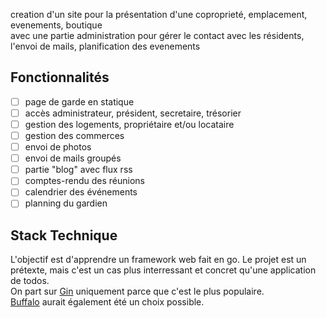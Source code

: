 creation d'un site pour la présentation d'une coproprieté, emplacement, evenements, boutique  
avec une partie administration pour gérer le contact avec les résidents, l'envoi de mails, planification des evenements

## Fonctionnalités

- [ ] page de garde en statique
- [ ] accès administrateur, président, secretaire, trésorier
- [ ] gestion des logements, propriétaire et/ou locataire
- [ ] gestion des commerces
- [ ] envoi de photos
- [ ] envoi de mails groupés
- [ ] partie "blog" avec flux rss
- [ ] comptes-rendu des réunions
- [ ] calendrier des événements
- [ ] planning du gardien

## Stack Technique

L'objectif est d'apprendre un framework web fait en go. Le projet est un prétexte, mais c'est un cas plus interressant et concret qu'une application de todos.  
On part sur [Gin](https://gin-gonic.com/docs/quickstart/) uniquement parce que c'est le plus populaire.  
[Buffalo](https://github.com/gobuffalo/buffalo) aurait également été un choix possible.


